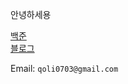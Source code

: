 <!--
**WaiNaat/WaiNaat** is a ✨ _special_ ✨ repository because its `README.md` (this file) appears on your GitHub profile.

Here are some ideas to get you started:

- 🔭 I’m currently working on ...
- 🌱 I’m currently learning ...
- 👯 I’m looking to collaborate on ...
- 🤔 I’m looking for help with ...
- 💬 Ask me about ...
- 📫 How to reach me: ...
- 😄 Pronouns: ...
- ⚡ Fun fact: ...
-->
안녕하세용

[백준](https://www.acmicpc.net/user/twicedtna)    
[블로그](https://devmill.tistory.com)

Email: `qoli0703@gmail.com`
